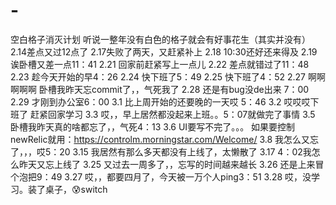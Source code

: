 # - 
空白格子消灭计划
听说一整年没有白色的格子就会有好事花生（其实并没有）
2.14差点又过12点了
2.17失败了两天，又赶紧补上
2.18 10:30还好还来得及
2.19 诶卧槽又差一点11：41
2.21 回家前赶紧写上一点儿
2.22 差点就错过了11：48
2.23 趁今天开始的早4：26
2.24 快下班了5：49
2.25 快下班了4：52
2.27 啊啊啊啊啊 卧槽我昨天忘commit了，，气死我了
2.28 还是有bug没de出来 7：00
2.29 才刚到办公室6：00
3.1 比上周开始的还要晚的一天哎 5：46
3.2 哎哎哎下班了 赶紧回家学习
3.3 哎，，早上居然都没起来上班。。5：07就做完了事情
3.5 卧槽我昨天真的啥都忘了，，气死4：13
3.6 UI要写不完了。。。
如果要控制newRelic就用：https://controlm.morningstar.com/Welcome/
3.8 我怎么又忘了，，，哎5：20
3.15 我居然有那么多天都没有上线了，太懒散了
3.17 4：02我怎么昨天又忘上线了
3.25 又过去一周多了，，忘写的时间越来越长
3.26 还是上来冒个泡把9：49
3.27 哎，，都要四月了，今天被一万个人ping3：51
3.28 哎，没学习。装了桌子，😰switch
